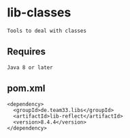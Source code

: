 # lib-classes

    Tools to deal with classes

## Requires

    Java 8 or later

## pom.xml

    <dependency>
      <groupId>de.team33.libs</groupId>
      <artifactId>lib-reflect</artifactId>
      <version>8.4.4</version>
    </dependency>